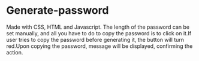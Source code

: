 # Generate-password

Made with CSS, HTML and Javascript. The length of the password can be set manually, and all you have to do to copy the password is to click on it.If user tries to copy the password before generating it, the button will turn red.Upon copying the password, message will be displayed, confirming the action.
